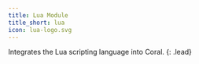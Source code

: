 ```yaml
---
title: Lua Module
title_short: lua
icon: lua-logo.svg
---
```


Integrates the Lua scripting language into Coral.
{: .lead}
